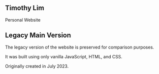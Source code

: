 ## Timothy Lim
Personal Website

## Legacy Main Version

The legacy version of the website is preserved for comparison purposes.

It was built using only vanilla JavaScript, HTML, and CSS.

Originally created in July 2023.
